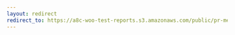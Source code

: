 ```yaml
---
layout: redirect
redirect_to: https://a8c-woo-test-reports.s3.amazonaws.com/public/pr-merge/37446/e2e/index.html
---
```

